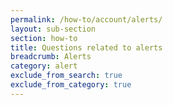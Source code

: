 ```yaml
---
permalink: /how-to/account/alerts/
layout: sub-section
section: how-to
title: Questions related to alerts
breadcrumb: Alerts
category: alert
exclude_from_search: true
exclude_from_category: true
---
```

